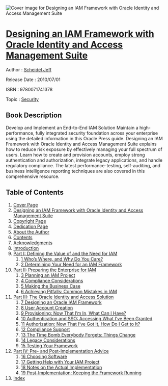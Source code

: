 ![Cover image for Designing an IAM Framework with Oracle Identity and Access Management Suite](https://imgdetail.ebookreading.net/cover/cover/security/EB9780071741378.jpg)

[Designing an IAM Framework with Oracle Identity and Access Management Suite](https://ebookreading.net/view/book/Designing+an+IAM+Framework+with+Oracle+Identity+and+Access+Management+Suite-EB9780071741378_1.html "Designing an IAM Framework with Oracle Identity and Access Management Suite")
====================================================================================================================

Author : [Scheidel Jeff](https://ebookreading.net/search/author/Scheidel+Jeff)

Release Date : 2010/07/01

ISBN : 9780071741378

Topic : [Security](https://ebookreading.net/search/category/security)

Book Description
-----------------

Develop and Implement an End-to-End IAM Solution Maintain a high-performance, fully integrated security foundation across your enterprise using the detailed information in this Oracle Press guide. Designing an IAM Framework with Oracle Identity and Access Management Suite explains how to reduce risk exposure by effectively managing your full spectrum of users. Learn how to create and provision accounts, employ strong authentication and authorization, integrate legacy applications, and handle regulatory compliance. The latest performance-testing, self-auditing, and business intelligence reporting techniques are also covered in this comprehensive resource.
              
Table of Contents
-----------------

1. [Cover Page](https://ebookreading.net/view/book/Designing+an+IAM+Framework+with+Oracle+Identity+and+Access+Management+Suite-EB9780071741378_1.html)
1. [Designing an IAM Framework with Oracle Identity and Access Management Suite](https://ebookreading.net/view/book/Designing+an+IAM+Framework+with+Oracle+Identity+and+Access+Management+Suite-EB9780071741378_2.html)
1. [Copyright Page](https://ebookreading.net/view/book/Designing+an+IAM+Framework+with+Oracle+Identity+and+Access+Management+Suite-EB9780071741378_3.html)
1. [Dedication Page](https://ebookreading.net/view/book/Designing+an+IAM+Framework+with+Oracle+Identity+and+Access+Management+Suite-EB9780071741378_4.html)
1. [About the Author](https://ebookreading.net/view/book/Designing+an+IAM+Framework+with+Oracle+Identity+and+Access+Management+Suite-EB9780071741378_5.html)
1. [Contents](https://ebookreading.net/view/book/Designing+an+IAM+Framework+with+Oracle+Identity+and+Access+Management+Suite-EB9780071741378_7.html)
1. [Acknowledgments](https://ebookreading.net/view/book/Designing+an+IAM+Framework+with+Oracle+Identity+and+Access+Management+Suite-EB9780071741378_8.html)
1. [Introduction](https://ebookreading.net/view/book/Designing+an+IAM+Framework+with+Oracle+Identity+and+Access+Management+Suite-EB9780071741378_9.html)
1. [Part I: Defining the Value of and the Need for IAM](https://ebookreading.net/view/book/Designing+an+IAM+Framework+with+Oracle+Identity+and+Access+Management+Suite-EB9780071741378_10.html)
    1. [1 Who’s Where, and Why Do You Care?](https://ebookreading.net/view/book/Designing+an+IAM+Framework+with+Oracle+Identity+and+Access+Management+Suite-EB9780071741378_11.html)
    1. [2 Determining Your Need for an IAM Framework](https://ebookreading.net/view/book/Designing+an+IAM+Framework+with+Oracle+Identity+and+Access+Management+Suite-EB9780071741378_12.html)
1. [Part II: Preparing the Enterprise for IAM](https://ebookreading.net/view/book/Designing+an+IAM+Framework+with+Oracle+Identity+and+Access+Management+Suite-EB9780071741378_13.html)
    1. [3 Planning an IAM Project](https://ebookreading.net/view/book/Designing+an+IAM+Framework+with+Oracle+Identity+and+Access+Management+Suite-EB9780071741378_14.html)
    1. [4 Compliance Considerations](https://ebookreading.net/view/book/Designing+an+IAM+Framework+with+Oracle+Identity+and+Access+Management+Suite-EB9780071741378_15.html)
    1. [5 Making the Business Case](https://ebookreading.net/view/book/Designing+an+IAM+Framework+with+Oracle+Identity+and+Access+Management+Suite-EB9780071741378_16.html)
    1. [6 Achieving Pitfalls: Common Mistakes in IAM](https://ebookreading.net/view/book/Designing+an+IAM+Framework+with+Oracle+Identity+and+Access+Management+Suite-EB9780071741378_17.html)
1. [Part III: The Oracle Identity and Access Solution](https://ebookreading.net/view/book/Designing+an+IAM+Framework+with+Oracle+Identity+and+Access+Management+Suite-EB9780071741378_18.html)
    1. [7 Designing an Oracle IAM Framework](https://ebookreading.net/view/book/Designing+an+IAM+Framework+with+Oracle+Identity+and+Access+Management+Suite-EB9780071741378_19.html)
    1. [8 User Account Creation](https://ebookreading.net/view/book/Designing+an+IAM+Framework+with+Oracle+Identity+and+Access+Management+Suite-EB9780071741378_20.html)
    1. [9 Provisioning: Now That I’m In, What Can I Have?](https://ebookreading.net/view/book/Designing+an+IAM+Framework+with+Oracle+Identity+and+Access+Management+Suite-EB9780071741378_21.html)
    1. [10 Authentication and SSO: Accessing What I’ve Been Granted](https://ebookreading.net/view/book/Designing+an+IAM+Framework+with+Oracle+Identity+and+Access+Management+Suite-EB9780071741378_22.html)
    1. [11 Authorization: Now That I’ve Got It, How Do I Get to It?](https://ebookreading.net/view/book/Designing+an+IAM+Framework+with+Oracle+Identity+and+Access+Management+Suite-EB9780071741378_23.html)
    1. [12 Compliance Support](https://ebookreading.net/view/book/Designing+an+IAM+Framework+with+Oracle+Identity+and+Access+Management+Suite-EB9780071741378_24.html)
    1. [13 The Time Bomb Everybody Forgets: Things Change](https://ebookreading.net/view/book/Designing+an+IAM+Framework+with+Oracle+Identity+and+Access+Management+Suite-EB9780071741378_25.html)
    1. [14 Legacy Considerations](https://ebookreading.net/view/book/Designing+an+IAM+Framework+with+Oracle+Identity+and+Access+Management+Suite-EB9780071741378_26.html)
    1. [15 Testing Your Framework](https://ebookreading.net/view/book/Designing+an+IAM+Framework+with+Oracle+Identity+and+Access+Management+Suite-EB9780071741378_27.html)
1. [Part IV: Pre- and Post-Implementation Advice](https://ebookreading.net/view/book/Designing+an+IAM+Framework+with+Oracle+Identity+and+Access+Management+Suite-EB9780071741378_28.html)
    1. [16 Choosing Software](https://ebookreading.net/view/book/Designing+an+IAM+Framework+with+Oracle+Identity+and+Access+Management+Suite-EB9780071741378_29.html)
    1. [17 Getting Help with Your IAM Project](https://ebookreading.net/view/book/Designing+an+IAM+Framework+with+Oracle+Identity+and+Access+Management+Suite-EB9780071741378_30.html)
    1. [18 Notes on the Actual Implementation](https://ebookreading.net/view/book/Designing+an+IAM+Framework+with+Oracle+Identity+and+Access+Management+Suite-EB9780071741378_32.html)
    1. [19 Post-Implementation: Keeping the Framework Running](https://ebookreading.net/view/book/Designing+an+IAM+Framework+with+Oracle+Identity+and+Access+Management+Suite-EB9780071741378_33.html)
1. [Index](https://ebookreading.net/view/book/Designing+an+IAM+Framework+with+Oracle+Identity+and+Access+Management+Suite-EB9780071741378_0.html)

